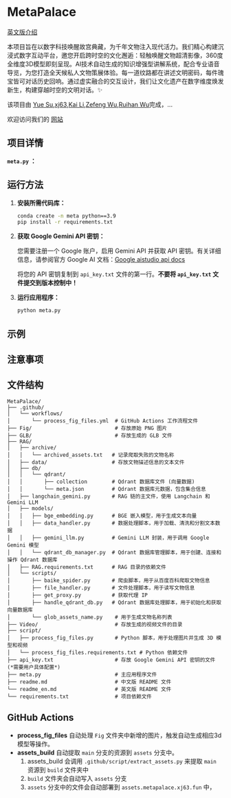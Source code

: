 # MetaPalace
[英文版介绍](readme_en.md)

本项目旨在以数字科技唤醒故宫典藏，为千年文物注入现代活力。我们精心构建沉浸式数字互动平台，邀您开启跨时空的文化邂逅：轻触唤醒文物超清影像，360度全维度3D模型即刻呈现。AI技术自动生成的知识增强型讲解系统，配合专业语音导览，为您打造全天候私人文物策展体验。每一道纹路都在讲述文明密码，每件瑰宝皆可对话历史回响。通过虚实融合的交互设计，我们让文化遗产在数字维度焕发新生，构建穿越时空的文明对话。✨

该项目由 [Yue Su](https://selen-suyue.github.io),[xj63](https://github.com/xj63),[Kai Li](https://github.com/wink-snow),[Zefeng Wu](https://github.com/windansnowman),[Ruihan Wu](https://github.com/cool-chicken)完成，...

欢迎访问我们的 [网站](https://metapalace.xj63.fun)

## 项目详情

**`meta.py` ：**

## 运行方法

  1. **安装所需代码库：**

     ```bash
     conda create -n meta python==3.9
     pip install -r requirements.txt 
     ```

  2. **获取 Google Gemini API 密钥：**

     您需要注册一个 Google 账户，启用 Gemini API 并获取 API 密钥。有关详细信息，请参阅官方 Google AI 文档：[Google aistudio api docs](https://aistudio.google.com/apikey)

     将您的 API 密钥复制到 `api_key.txt` 文件的第一行。**不要将 `api_key.txt` 文件提交到版本控制中！**

  4. **运行应用程序：**

     ```bash
     python meta.py
     ```

## 示例

## 注意事项

## 文件结构
```
MetaPalace/
├── .github/
│   └── workflows/
│       └── process_fig_files.yml  # GitHub Actions 工作流程文件
├── Fig/                           # 存放原始 PNG 图片
├── GLB/                           # 存放生成的 GLB 文件
├── RAG/
│   ├── archive/
│   │   └── archived_assets.txt   # 记录爬取失败的文物名称
│   ├── data/                     # 存放文物描述信息的文本文件
│   ├── db/
│   │   └── qdrant/
│   │       ├── collection        # Qdrant 数据库文件 (向量数据)
│   │       └── meta.json         # Qdrant 数据库元数据，包含集合信息
│   ├── langchain_gemini.py       # RAG 链的主文件，使用 Langchain 和 Gemini LLM
│   ├── models/
│   │   ├── bge_embedding.py      # BGE 嵌入模型，用于生成文本向量
│   │   ├── data_handler.py       # 数据处理脚本，用于加载、清洗和分割文本数据
│   │   ├── gemini_llm.py         # Gemini LLM 封装，用于调用 Google Gemini 模型
│   │   └── qdrant_db_manager.py  # Qdrant 数据库管理脚本，用于创建、连接和操作 Qdrant 数据库
│   ├── RAG.requirements.txt      # RAG 目录的依赖文件
│   └── scripts/
│       ├── baike_spider.py       # 爬虫脚本，用于从百度百科爬取文物信息
│       ├── file_handler.py       # 文件处理脚本，用于读写文物信息
│       ├── get_proxy.py          # 获取代理 IP
│       ├── handle_qdrant_db.py   # Qdrant 数据库处理脚本，用于初始化和获取向量数据库
│       └── glob_assets_name.py    # 用于生成文物名称列表
├── Video/                         # 存放生成的视频文件的目录
├── script/
│   ├── process_fig_files.py       # Python 脚本，用于处理图片并生成 3D 模型和视频
│   └── process_fig_files.requirements.txt # Python 依赖文件
├── api_key.txt                    # 存放 Google Gemini API 密钥的文件 (*需要用户具体配置*)
├── meta.py                        # 主应用程序文件
├── readme.md                      # 中文版 README 文件
└── readme_en.md                   # 英文版 README 文件
└── requirements.txt               # 项目依赖文件
```

## GitHub Actions

- **process_fig_files** 自动处理 `Fig` 文件夹中新增的图片，触发自动生成相应3d模型等操作。
- **assets_build** 自动提取 `main` 分支的资源到 `assets` 分支中。
  1. assets_build 会调用 `.github/script/extract_assets.py` 来提取 `main` 资源到 `build` 文件夹中
  2. `build` 文件夹会自动写入 `assets` 分支
  3. `assets` 分支中的文件会自动部署到 `assets.metapalace.xj63.fun` 中，
